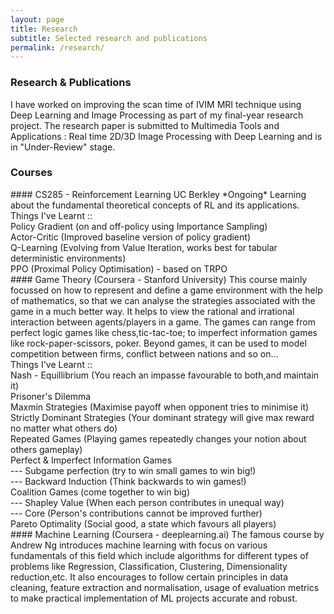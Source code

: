 ```yaml
---
layout: page
title: Research
subtitle: Selected research and publications
permalink: /research/
---
```



<div class="pretty-links">
  <div class="lead lead-about">
      <h3> <i class="fa fa-flask"></i> Research & Publications </h3>
      I have worked on improving the scan time of IVIM MRI technique using Deep Learning and Image Processing as part of my final-year research project. The research paper is submitted to Multimedia Tools and Applications : Real time 2D/3D Image Processing with Deep Learning and is in "Under-Review" stage.    
  </div>
</div>



### Courses

<div class="grid">
<div class="unit whole">
#### CS285 - Reinforcement Learning UC Berkley 
*Ongoing*   
Learning about the fundamental theoretical concepts of RL and its applications.<br>
Things I've Learnt ::<br>
Policy Gradient (on and off-policy using Importance Sampling)<br>
Actor-Critic (Improved baseline version of policy gradient)<br>
Q-Learning (Evolving from Value Iteration, works best for tabular deterministic environments)<br>
PPO (Proximal Policy Optimisation) - based on TRPO
</div>
</div>

<div class="grid">
<div class="unit whole">
#### Game Theory (Coursera - Stanford University) 
This course mainly focussed on how to represent and define a game environment with the help of mathematics, so that we can analyse the strategies associated with the game in a much better way. It helps to view the rational and irrational interaction between agents/players in a game. The games can range from perfect logic games like chess,tic-tac-toe; to imperfect information games like rock-paper-scissors, poker. Beyond games, it can be used to model competition between firms, conflict between nations and so on... <br>
Things I've Learnt ::<br>
Nash - Equillibrium (You reach an impasse favourable to both,and maintain it)<br>
Prisoner's Dilemma<br>
Maxmin Strategies (Maximise payoff when opponent tries to minimise it)<br>
Strictly Dominant Strategies (Your dominant strategy will give max reward no matter what others do)<br>
Repeated Games (Playing games repeatedly changes your notion about others gameplay)<br>
Perfect & Imperfect Information Games <br>
--- Subgame perfection (try to win small games to win big!)<br>
--- Backward Induction (Think backwards to win games!)<br>
Coalition Games (come together to win big)<br>
--- Shapley Value (When each person contributes in unequal way)<br>
--- Core (Person's contributions cannot be improved further)<br>
Pareto Optimality (Social good, a state which favours all players)
</div>
</div>

<div class="grid">
<div class="unit whole">
#### Machine Learning (Coursera - deeplearning.ai) 
The famous course by Andrew Ng introduces machine learning with focus on various fundamentals of this field which include algorithms for different types of problems like Regression, Classification, Clustering, Dimensionality reduction,etc. It also encourages to follow certain principles in data cleaning, feature extraction and normalisation, usage of evaluation metrics to make practical implementation of ML projects accurate and robust.

</div>
</div>

<!--
<div class="grid">
<div class="unit whole">
#### [Reducing Drift in Visual Odometry by Inferring Sun Direction using a Bayesian Convolutional Neural Network](http://arxiv.org/abs/1609.05993)
*Valentin Peretroukhin\*, Lee Clement\*, and Jonathan Kelly*  
Presented at **ICRA 2017** (International Conference on Robotics and Automation) in Singapore  
[<i class="fa fa-newspaper-o"></i> arXiv](http://arxiv.org/abs/1609.05993), [<i class="fa fa-github-square"></i> Code](https://github.com/utiasSTARS/sun-bcnn-vo)  
\* *Equal contribution*
</div>
</div>
-->

</div> <!-- pretty_links -->

